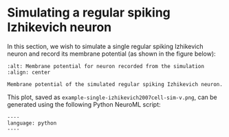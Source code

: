 # Simulating a regular spiking Izhikevich neuron

In this section, we wish to simulate a single regular spiking Izhikevich neuron and record its membrane potential (as shown in the figure below):

```{figure} ../Userdocs/NML2_examples/example-single-izhikevich2007cell-sim-v.png
:alt: Membrane potential for neuron recorded from the simulation
:align: center

Membrane potential of the simulated regular spiking Izhikevich neuron.
```
This plot, saved as `example-single-izhikevich2007cell-sim-v.png`, can be generated using the following Python NeuroML script:
```{literalinclude} ./NML2_examples/izhikevich-single-neuron.py
----
language: python
----
```
